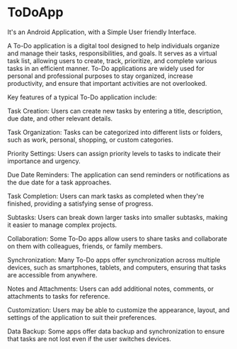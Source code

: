 # ToDoApp
It's an Android Application, with a Simple User friendly Interface.

A To-Do application is a digital tool designed to help individuals organize and manage their tasks, responsibilities, and goals. It serves as a virtual task list, allowing users to create, track, prioritize, and complete various tasks in an efficient manner. To-Do applications are widely used for personal and professional purposes to stay organized, increase productivity, and ensure that important activities are not overlooked.

Key features of a typical To-Do application include:

Task Creation: Users can create new tasks by entering a title, description, due date, and other relevant details.

Task Organization: Tasks can be categorized into different lists or folders, such as work, personal, shopping, or custom categories.

Priority Settings: Users can assign priority levels to tasks to indicate their importance and urgency.

Due Date Reminders: The application can send reminders or notifications as the due date for a task approaches.

Task Completion: Users can mark tasks as completed when they're finished, providing a satisfying sense of progress.

Subtasks: Users can break down larger tasks into smaller subtasks, making it easier to manage complex projects.

Collaboration: Some To-Do apps allow users to share tasks and collaborate on them with colleagues, friends, or family members.

Synchronization: Many To-Do apps offer synchronization across multiple devices, such as smartphones, tablets, and computers, ensuring that tasks are accessible from anywhere.

Notes and Attachments: Users can add additional notes, comments, or attachments to tasks for reference.

Customization: Users may be able to customize the appearance, layout, and settings of the application to suit their preferences.

Data Backup: Some apps offer data backup and synchronization to ensure that tasks are not lost even if the user switches devices.
